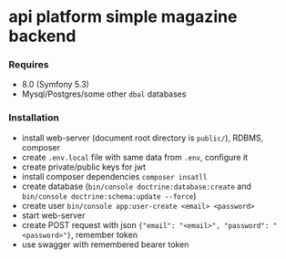 # api platform simple magazine backend

### Requires
- 8.0 (Symfony 5.3)
- Mysql/Postgres/some other `dbal` databases


### Installation
- install web-server (document root directory is `public/`), RDBMS, composer
- create `.env.local` file with same data from `.env`, configure it
- create private/public keys for jwt
- install composer dependencies `composer insatll`
- create database (`bin/console doctrine:database:create` and `bin/console doctrine:schema:update --force`)
- create user `bin/console app:user-create <email> <password>`
- start web-server
- create POST request with json `{"email": "<email>", "password": "<password>"}`, remember token
- use swagger with remembered bearer token
